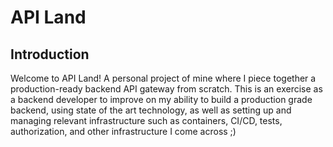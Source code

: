 # API Land

## Introduction

Welcome to API Land! A personal project of mine where I piece together a production-ready backend
API gateway from scratch. This is an exercise as a backend developer to improve on my ability to
build a production grade backend, using state of the art technology, as well as setting up and
managing relevant infrastructure such as containers, CI/CD, tests, authorization, and other
infrastructure I come across ;)
